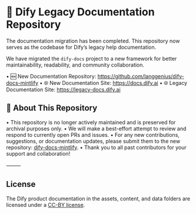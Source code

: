 # 📘 Dify Legacy Documentation Repository

The documentation migration has been completed. This repository now serves as the codebase for Dify’s legacy help documentation.

We have migrated the `dify-docs` project to a new framework for better maintainability, readability, and community collaboration.

•	🆕 New Documentation Repository: https://github.com/langgenius/dify-docs-mintlify
•	🌐 New Documentation Site: https://docs.dify.ai
• 🌐 Legacy Documentation Site: https://legacy-docs.dify.ai

## 📢 About This Repository

•	This repository is no longer actively maintained and is preserved for archival purposes only.
•	We will make a best-effort attempt to review and respond to currently open PRs and issues.
•	For any new contributions, suggestions, or documentation updates, please submit them to the new repository: [dify-docs-mintlify](https://github.com/langgenius/dify-docs-mintlify).
•	Thank you to all past contributors for your support and collaboration!

⸻

## License

The Dify product documentation in the assets, content, and data folders are licensed under a [CC-BY license](LICENSE).

